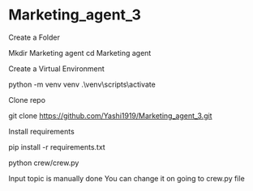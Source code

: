 # Marketing_agent_3

Create a Folder

Mkdir Marketing agent
cd Marketing agent

Create a Virtual Environment

python -m venv venv
.\venv\scripts\activate

Clone repo

git clone https://github.com/Yashi1919/Marketing_agent_3.git

Install requirements

pip install -r requirements.txt

python crew/crew.py

Input topic is manually done You can change it on going to crew.py file